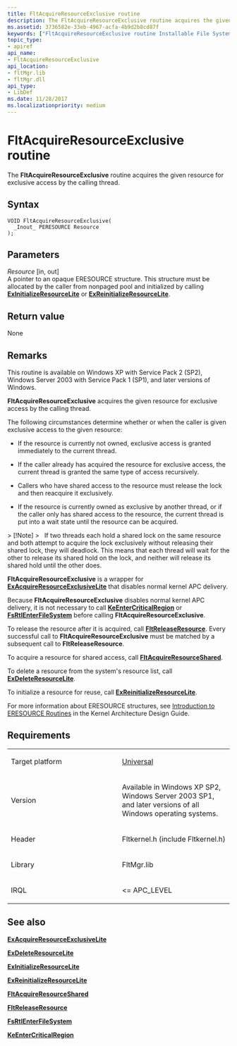 ```yaml
---
title: FltAcquireResourceExclusive routine
description: The FltAcquireResourceExclusive routine acquires the given resource for exclusive access by the calling thread.
ms.assetid: 3736582e-33eb-4967-acfa-4b9d2b8cd87f
keywords: ["FltAcquireResourceExclusive routine Installable File System Drivers"]
topic_type:
- apiref
api_name:
- FltAcquireResourceExclusive
api_location:
- fltMgr.lib
- fltMgr.dll
api_type:
- LibDef
ms.date: 11/28/2017
ms.localizationpriority: medium
---
```


# FltAcquireResourceExclusive routine


The **FltAcquireResourceExclusive** routine acquires the given resource for exclusive access by the calling thread.

Syntax
------

```ManagedCPlusPlus
VOID FltAcquireResourceExclusive(
  _Inout_ PERESOURCE Resource
);
```

Parameters
----------

*Resource* \[in, out\]  
A pointer to an opaque ERESOURCE structure. This structure must be allocated by the caller from nonpaged pool and initialized by calling [**ExInitializeResourceLite**](https://msdn.microsoft.com/library/windows/hardware/ff545317) or [**ExReinitializeResourceLite**](https://msdn.microsoft.com/library/windows/hardware/ff545542).

Return value
------------

None

Remarks
-------

This routine is available on Windows XP with Service Pack 2 (SP2), Windows Server 2003 with Service Pack 1 (SP1), and later versions of Windows.

**FltAcquireResourceExclusive** acquires the given resource for exclusive access by the calling thread.

The following circumstances determine whether or when the caller is given exclusive access to the given resource:

-   If the resource is currently not owned, exclusive access is granted immediately to the current thread.

-   If the caller already has acquired the resource for exclusive access, the current thread is granted the same type of access recursively.

-   Callers who have shared access to the resource must release the lock and then reacquire it exclusively.

-   If the resource is currently owned as exclusive by another thread, or if the caller only has shared access to the resource, the current thread is put into a wait state until the resource can be acquired.

&gt; \[!Note\]
&gt;   If two threads each hold a shared lock on the same resource and both attempt to acquire the lock exclusively without releasing their shared lock, they will deadlock. This means that each thread will wait for the other to release its shared hold on the lock, and neither will release its shared hold until the other does.

 

**FltAcquireResourceExclusive** is a wrapper for [**ExAcquireResourceExclusiveLite**](https://msdn.microsoft.com/library/windows/hardware/ff544351) that disables normal kernel APC delivery.

Because **FltAcquireResourceExclusive** disables normal kernel APC delivery, it is not necessary to call [**KeEnterCriticalRegion**](https://msdn.microsoft.com/library/windows/hardware/ff552021) or [**FsRtlEnterFileSystem**](fsrtlenterfilesystem.md) before calling **FltAcquireResourceExclusive**.

To release the resource after it is acquired, call [**FltReleaseResource**](fltreleaseresource.md). Every successful call to **FltAcquireResourceExclusive** must be matched by a subsequent call to **FltReleaseResource**.

To acquire a resource for shared access, call [**FltAcquireResourceShared**](fltacquireresourceshared.md).

To delete a resource from the system's resource list, call [**ExDeleteResourceLite**](https://msdn.microsoft.com/library/windows/hardware/ff544578).

To initialize a resource for reuse, call [**ExReinitializeResourceLite**](https://msdn.microsoft.com/library/windows/hardware/ff545542).

For more information about ERESOURCE structures, see [Introduction to ERESOURCE Routines](https://msdn.microsoft.com/library/windows/hardware/ff548046) in the Kernel Architecture Design Guide.

Requirements
------------

<table>
<colgroup>
<col width="50%" />
<col width="50%" />
</colgroup>
<tbody>
<tr class="odd">
<td align="left"><p>Target platform</p></td>
<td align="left"><a href="https://go.microsoft.com/fwlink/p/?linkid=531356" data-raw-source="[Universal](https://go.microsoft.com/fwlink/p/?linkid=531356)">Universal</a></td>
</tr>
<tr class="even">
<td align="left"><p>Version</p></td>
<td align="left"><p>Available in Windows XP SP2, Windows Server 2003 SP1, and later versions of all Windows operating systems.</p></td>
</tr>
<tr class="odd">
<td align="left"><p>Header</p></td>
<td align="left">Fltkernel.h (include Fltkernel.h)</td>
</tr>
<tr class="even">
<td align="left"><p>Library</p></td>
<td align="left">FltMgr.lib</td>
</tr>
<tr class="odd">
<td align="left"><p>IRQL</p></td>
<td align="left"><p>&lt;= APC_LEVEL</p></td>
</tr>
</tbody>
</table>

## See also


[**ExAcquireResourceExclusiveLite**](https://msdn.microsoft.com/library/windows/hardware/ff544351)

[**ExDeleteResourceLite**](https://msdn.microsoft.com/library/windows/hardware/ff544578)

[**ExInitializeResourceLite**](https://msdn.microsoft.com/library/windows/hardware/ff545317)

[**ExReinitializeResourceLite**](https://msdn.microsoft.com/library/windows/hardware/ff545542)

[**FltAcquireResourceShared**](fltacquireresourceshared.md)

[**FltReleaseResource**](fltreleaseresource.md)

[**FsRtlEnterFileSystem**](fsrtlenterfilesystem.md)

[**KeEnterCriticalRegion**](https://msdn.microsoft.com/library/windows/hardware/ff552021)

 

 






